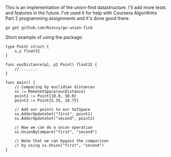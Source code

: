 This is an implementation of the union-find datastructure. I'll add more tests and features in the future.
I've used it for help with Coursera Algorithms Part 2 programming assignments and it's done good there.

  <code>go get github.com/Niessy/go-union-find</code>

Short example of using the package:

  
    type Point struct {
        x,y float32
    }
    
    func eucDistance(p1, p2 Point) float32 {
        // .......
    }
    
    func main() {
        // Comparing by euclidian distances
        ss := MakeSetSpace(eucDistance)
        point1 := Point{10.0, 50.0}
        point2 := Point{5.35, 18.75}
        
        // Add our points to our SetSpace
        ss.AddorUpdateSet("first", point1)
        ss.AddorUpdateSet("second", point2)
        
        // Now we can do a union operation
        ss.UnionByCompare("first", "second")
        
        // Note that we can bypass the comparison
        // by using ss.Union("first", "second")
    }
    
    
    
    
